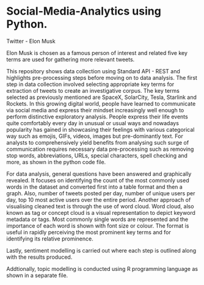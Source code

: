 # Social-Media-Analytics using Python. 

Twitter - Elon Musk

Elon Musk is chosen as a famous person of interest and related five key terms are used for gathering more relevant tweets.

This repository shows data collection using Standard API - REST and highlights pre-processing steps before moving on to data analysis. The first step in data collection involved selecting appropriate key terms for extraction of tweets to create an investigative corpus. The key terms selected as previously mentioned are SpaceX, SolarCity, Tesla, Starlink and Rockets. In this growing digital world, people have learned to communicate via social media and express their mindset increasingly well enough to perform distinctive exploratory analysis. People express their life events quite comfortably every day in unusual or usual ways and nowadays popularity has gained in showcasing their feelings with various categorical way such as emojis, GIFs, videos, images but pre-dominantly text. For analysts to comprehensively yield benefits from analysing such surge of communication requires necessary data pre-processing such as removing stop words, abbreviations, URLs, special characters, spell checking and more, as shown in the python code file. 

For data analysis, general questions have been answered and graphically revealed. It focuses on identifying the count of the most commonly used words in the dataset and converted first into a table format and then a graph. Also, number of tweets posted per day, number of unique users per day, top 10 most active users over the entire period. Another approach of visualising cleaned text is through the use of word cloud. Word cloud, also known as tag or concept cloud is a visual representation to depict keyword metadata or tags. Most commonly single words are represented and the importance of each word is shown with font size or colour. The format is useful in rapidly perceiving the most prominent key terms and for identifying its relative prominence.

Lastly, sentiment modelling is carried out where each step is outlined along with the results produced. 

Addtionally, topic modelling is conducted using R programming language as shown in a separate file.  

